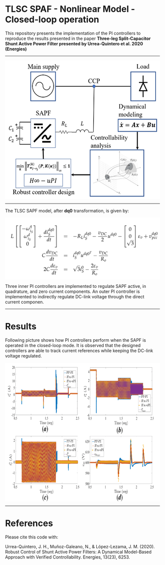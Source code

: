 # TLSC SPAF - Nonlinear Model - Closed-loop operation

This repository presents the implementation of the PI controllers to reproduce the results presented in the paper **Three-leg Split-Capacitor Shunt Active Power Filter presented by Urrea-Quintero et al. 2020 (Energies)**

---

<p align="center">
  <img align="middle" src="./Img/SAPFRobustControl.png" alt="Graphical abstract" height="450"/>
</p>

---

The TLSC SAPF model, after **dq0** transformation, is given by: 

<p align="center">
  <img align="middle" src="./Img/dq0SAPFModel.png" alt="SAPF model" height="200"/>
</p>

<!---
<img src="https://latex.codecogs.com/svg.latex?L\left[&space;\begin{bmatrix}&space;-\omega_{i_{S}}^{q}\\&space;\omega_{i_{S}}^{d}\\&space;0&space;\end{bmatrix}&space;&plus;&space;\dfrac{di_{S}^{dq0}}{dt}&space;\right]&space;=&space;-R_{L}i_{S}^{dq0}&space;-&space;\dfrac{v_{DC}}{2}u^{dq0}&space;-&space;\begin{bmatrix}&space;0&space;\\&space;0&space;\\&space;\sqrt{3}&space;\end{bmatrix}&space;\varepsilon_{v}&space;&plus;&space;v_{pcc}^{dq0}&space;\\&space;C\dfrac{dv_{DC}}{dt}&space;=&space;i_{S}^{dq0}u^{dq0^{T}}&space;-&space;\dfrac{v_{DC}}{R_{o}}\\&space;2C\dfrac{d\varepsilon_{v}}{dt}&space;=&space;\sqrt{3}i_{S}^0&space;-&space;\dfrac{2\varepsilon_{v}}{R_{o}}" title="L\left[ \begin{bmatrix} -\omega_{i_{S}}^{q}\\ \omega_{i_{S}}^{d}\\ 0 \end{bmatrix} + \dfrac{di_{S}^{dq0}}{dt} \right] = -R_{L}i_{S}^{dq0} - \dfrac{v_{DC}}{2}u^{dq0} - \begin{bmatrix} 0 \\ 0 \\ \sqrt{3} \end{bmatrix} \varepsilon_{v} + v_{pcc}^{dq0} \\ C\dfrac{dv_{DC}}{dt} = i_{S}^{dq0}u^{dq0^{T}} - \dfrac{v_{DC}}{R_{o}}\\ 2C\dfrac{d\varepsilon_{v}}{dt} = \sqrt{3}i_{S}^0 - \dfrac{2\varepsilon_{v}}{R_{o}}" />
--->

Three inner PI controllers are implemented to regulate SAPF active, in quadrature, and zero current components. An outer PI controller is implemented to indirectly regulate DC-link voltage through the direct current componen.  

---
# Results

Following picture shows how PI controllers perform when the SAPF is operated in the closed-loop mode. It is observed that the designed controllers are able to track current references while keeping the DC-link voltage regulated.

<p align="center">
  <img align="middle" src="./Img/ControllersPerfComparison.png" alt="Controllers performance comparison" height="450"/>
</p>

---

# References

Please cite this code with:

Urrea-Quintero, J. H., Muñoz-Galeano, N., & López-Lezama, J. M. (2020). Robust Control of Shunt Active Power Filters: A Dynamical Model-Based Approach with Verified Controllability. Energies, 13(23), 6253.
